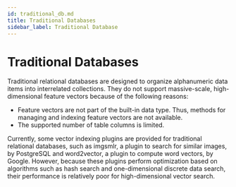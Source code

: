 ```yaml
---
id: traditional_db.md
title: Traditional Databases
sidebar_label: Traditional Database
---
```


# Traditional Databases

Traditional relational databases are designed to organize alphanumeric data items into interrelated collections. They do not support massive-scale, high-dimensional feature vectors because of the following reasons:

- Feature vectors are not part of the built-in data type. Thus, methods for managing and indexing feature vectors are not available. 
- The supported number of table columns is limited.

Currently, some vector indexing plugins are provided for traditional relational databases, such as imgsmlr, a plugin to search for similar images, by PostgreSQL and word2vector, a plugin to compute word vectors, by Google. However, because these plugins perform optimization based on algorithms such as hash search and one-dimensional discrete data search, their performance is relatively poor for high-dimensional vector search.
